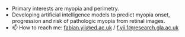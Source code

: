 - Primary interests are myopia and perimetry.
- Developing artificial intelligence models to predict myopia onset, progression and risk of pathologic myopia from retinal images.
- 📫 How to reach me: fabian.yii@ed.ac.uk / f.yii.1@research.gla.ac.uk

<!---
fyii200/fyii200 is a ✨ special ✨ repository because its `README.md` (this file) appears on your GitHub profile.
You can click the Preview link to take a look at your changes.
--->
